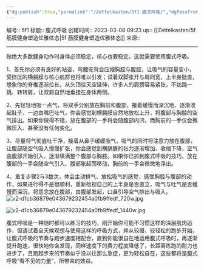 ```yaml
---
{"dg-publish":true,"permalink":"/Zettelkasten/5f1 腹式呼吸/","dgPassFrontmatter":true}
---
```


编号:: 5f1
标题:: 腹式呼吸
创建时间:: 2023-03-08 09:23
up:: [[Zettelkasten/5f 筋膜健身塑造优雅体态\|5f 筋膜健身塑造优雅体态]]
来源:: 

---
做绝大多数健身动作时身体必须稳定，核心也要稳定。这就需要使用腹式呼吸。

1、首先你必须有良好的站姿，弯腰驼背会压缩胸腔与腹腔，让吸气的容量变小，受挤压的横膈膜与核心肌群也将难以引发；试着双脚张开与肩同宽，上半身挺直，想象你的脊椎逐渐拉长，从头顶往天空延伸，许多人的肩膀容易紧张，不妨跳一跳、转转肩，让双肩自然地垂挂在身体两侧。

2、先轻轻地吸一点气，将双手分别放在胸前和腹部，接着缓慢而深沉地、逐渐收起肚子、一边由嘴巴吐气，你会感觉到横膈膜自然地放松上升，将腹部与胸腔的空气排出。如果你做得不错，放在腹部的一手将会随腹部内凹，而胸前的一手仅会微微压入、甚至没有任何变化。

3、尽量将气彻底吐干净，接着从鼻子缓缓吸气，吸气的同时将注意力放在腹部，让腹部随空气吸入慢慢扩张，你会感觉到横膈膜的张力逐渐增加、收缩下降，空气由腹部开始引入、逐渐填满整个腹部与胸腔。如果你已抓到腹式呼吸的技巧，放在腹部的一手会随空气引入、腹部胀起而移动，胸前的一手会微微地浮出。

4、重复步骤2与3数次，体会主动排气、放松吸气的感觉，感受胸腔与腹部的动作，如果进行得不是很顺利，重新检视自己的上半身是否直立，吸气与吐气是否缓慢而深沉，将意念放在腹部，由腹部发起，口鼻引导空气排出与吸入。
![v2-d1cb36879e043679232454a0fb9ffedf_720w.jpg](/img/user/attachment/v2-d1cb36879e043679232454a0fb9ffedf_720w.jpg)
  
![v2-d1cb36879e043679232454a0fb9ffedf_1440w.jpg](/img/user/attachment/v2-d1cb36879e043679232454a0fb9ffedf_1440w.jpg)

腹式呼吸是一种随时都可以练习的技巧，刚开始你可能不习惯这样的深层肌肉运作，但请试着全天候观想与使用这样的呼吸方式，并从较慢、较轻松的跑步开始，让腹式呼吸的节奏与跑步速度相配合，直到你能很自在地运用腹式呼吸时，再逐渐提升跑速，很快地你会发现，同样速度下的费力程度降低了，长距离练跑的耐力也进步了，且跑起步来的节奏似乎没以往那么急促，更为轻松自在，这些都将是腹式呼吸“看不见的力量”，所带来的效益。